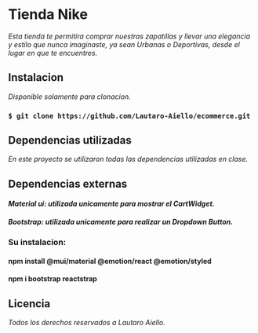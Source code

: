 # **Tienda Nike**

*Esta tienda te permitira comprar nuestras zapatillas y llevar una elegancia y estilo que nunca imaginaste, ya sean Urbanas o Deportivas, desde el lugar en que te encuentres.*

## **Instalacion**

*Disponible solamente para clonacion.*

### `$ git clone https://github.com/Lautaro-Aiello/ecommerce.git`

## **Dependencias utilizadas**

*En este proyecto se utilizaron todas las dependencias utilizadas en clase.*

## **Dependencias externas**

#### *Material ui: utilizada unicamente para mostrar el CartWidget.*

#### *Bootstrap: utilizada unicamente para realizar un Dropdown Button.*

### **Su instalacion:**
#### npm install @mui/material @emotion/react @emotion/styled

#### npm i bootstrap reactstrap

## **Licencia**

*Todos los derechos reservados a Lautaro Aiello.*

